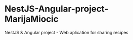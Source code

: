 # NestJS-Angular-project-MarijaMiocic
NestJS &amp; Angular project - Web aplication for sharing recipes
